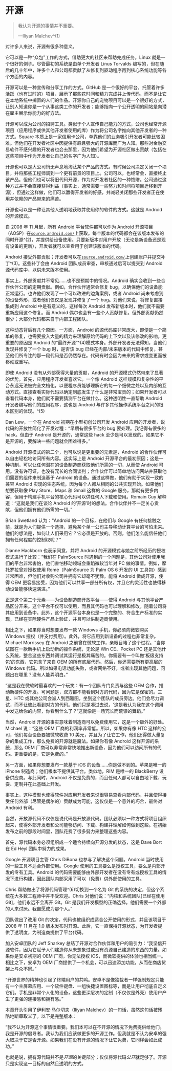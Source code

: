 # 开源

> 我认为开源的事情并不重要。
> 
> —Iliyan Malchev^(1)

对许多人来说，开源有很多种意义。

它可以是一种“众包”工作的方式，借助更大的社区来帮助完成任务。Linux 就是一个很好的例子。尽管最初的系统是由单个开发者 Linus Torvalds 编写的，但在随后的几十年中，许多个人和公司都贡献了从修复到驱动程序再到核心系统功能等各个方面的内容。

开源可以是一种宣传和分享工作的方式。GitHub 是一个很好的平台，托管着许多活跃（也有过时的）项目，展示了那些花时间和精力完成并上传代码，而不是让它在本地系统中搁置的人们的作品。开源你自己的宠物项目可以是一个很好的方式，让别人知道你是一个从事这类工作的开发者；能够指向一个公开透明的网站是向潜在雇主展示你能力的好方法。

开源可以成为公司的招聘工具。类似于个人宣传自己能力的方式，公司也经常开源项目（应用程序或供其他开发者使用的库）作为将公司名字推向其他开发者的一种方式。Square 本质上是一家信用卡公司，单靠他们的业务吸引开发者可能比较困难。但他们在开发者社区中因提供有趣且强大的开源库而广为人知。那些对金融交易软件不感兴趣的开发者也会去那里，因为他们希望为开源社区做出贡献（包括在这些项目中作为开发者让自己的名字广为人知）。

开源也可以是大公司悄无声息地淘汰某个产品的方式。有时候公司决定关闭一个项目，并将那些工程师调到一个更有前景的项目上。公司可以，也经常会，直接终止该产品。但他们也可以将旧代码开源，作为对开发者社区的一种馈赠。公司通过这种方式并不会直接获得利益（事实上，通常需要一些努力和时间将项目迁移到开源），但通过这样做，他们可以赢得开发者的好感，并减轻关闭那些开发者正在使用并依赖的产品带来的痛苦。

开源也可以是一种让其他人透明地获取并使用你的软件的方式。这就是 Android 的开源模式。

自 2008 年 11 月起，所有 Android 平台软件都可以作为 Android 开源项目（AOSP）在[`source.android.com/`](https://source.android.com/)上获取。每个版本的代码都会在该版本发布的同时开源^(2)，并提供给设备使用。只要新版本对用户开放（无论是新设备还是现有设备的更新），开发者就可以查看用于创建该版本的代码。

Android 接受外部贡献；开发者可以在[`source.android.com/`](https://source.android.com/)上创建账户并提交补丁^(3)。这些补丁会由 Android 团队成员审查，审核通过后可以提交到 Android 源代码库中，以供未来版本使用。

事实上，外部贡献并不常见……也不是预期中的情况。Android 确实会收到一些合作伙伴公司的定期贡献。例如，合作伙伴通常会修复 bug，以确保他们的设备能正常运行。也许他们发现了一个可以改进的边角案例，或者 Android 尚未考虑到的设备外形，或者他们仅仅是发现并修复了一个 bug。对他们来说，将修复直接集成到 Android 中是有意义的，这样每次 Android 发布新版本时，他们就不需要重新应用这个修复。而 Android 偶尔也会有一些个人贡献修复。但外部贡献仍然很少；大部分代码都来自于内部工程团队。

这种动态背后有几个原因。一方面，Android 的源代码库非常庞大，即便是一个简单的修复，也需要投入大量的精力来理解原始代码的上下文以及该修改的影响。更重要的原因是 Android 的“最终开源”^(4)模式本身。外部开发者无法得知，当他们发现并修复了一个 bug 时，是否该 bug 已经在内部/未来版本的代码中修复，甚至他们所专注的那一段代码是否仍然存在。代码有时会因为未来的需求或变更而被移动或重写。

即使 Android 没有从外部获得大量的贡献，Android 的开源模式仍然带来了显著的优势。首先，应用程序开发者喜欢它。一个像 Android 这样规模和复杂性的平台永远无法被完全文档化，以便程序员能够理解它的每一个细微之处以及内部的互动方式。直接查看实际代码以确定到底发生了什么是非常宝贵的；如果开发者可以查看代码本身，他们就不需要猜测平台在做什么。这种透明性一直帮助 Android 开发者编写他们的应用程序，这也是 Android 与许多其他操作系统平台之间的根本区别的体现。^(5)

Dan Lew，一个在 Android 初期在小型初创公司开发 Android 应用的开发者，说代码的开放性简化了开发过程：“早期有很多平台的 bug 要处理。我记得有很多的 hack。但由于 Android 是开源的，通常这些 hack 至少是可以发现的。如果它不是开源的，要解决一些问题就会困难得多。”

Android 开源模式的第二个，也可以说是更重要的元素是，Android 的合作伙伴可以自由轻松地访问所有内容。这实际上是 Android 开源平台的最初原因；这是一种机制，可以让任何潜在的设备制造商获取他们所需的一切，从而使 Android 可用。没有许可证，也没有冗长的合同谈判；合作伙伴可以简单地访问网站并获取他们需要的组件来制造基于 Android 的设备。通过这样做，他们有助于实现一致的兼容 Android 实现的生态系统，因为每个人都从相同的公共实现开始。如果他们想要获取像 Play Store、Maps 和 Gmail 这样的 Google 服务，那就有更多内容，但用于构建手机平台的核心代码可以供任何人下载和使用。Romain Guy 解释道：“这就是我们在谈论 Android 的‘开源’时的想法。合作伙伴并不一定关心贡献，但他们拥有他们所需的一切。”

Brian Swetland 认为：“Android 的一个目标，在他们与 Google 有任何接触之前，就是为人们提供一个选择，避免某个单一公司主导移动计算平台的可怕未来。他们的想法是，如何让人们采用它？它必须是开放的。否则，他们怎么能信任他们拥有任何程度的控制权呢？”

Dianne Hackborn 也表示同意，并将 Android 的开源模式与她之前所经历的授权模式进行了比较：“我们在 PalmSource 时遇到的一个问题是，其他公司对使用我们的平台非常害怕，他们害怕移动领域会重蹈微软当年对 PC 做的事情。例如，摩托罗拉曾对授权使用 Rome（PalmSource 为 Palm OS 6 开发的 UI 工具包）感到非常困难，但他们对收购公司并拥有它却毫不犹豫。能将 Android 做成开源，使得 OEM 更容易接受，因为他们可以共享一部分所有权，并且它的灵活性也使得移动设备能够快速演进。”

正是这个第二个元素——为设备制造商开放平台——使得 Android 与其他平台产品区分开来。这个平台不仅可以使用，而且其代码也可以理解和修改，随着公司将其应用到设备中。此外，这个开源平台本身也是一个完整的、符合生产标准的实现，已经在实际硬件产品上验证，并且可以供制造商使用。

相比之下，如果你当时想要发布一款 Windows 手机，你必须向微软购买 Windows 授权（并支付费用）。此外，将它应用到新设备的过程也非常复杂。Michael Morrissey 在 Android 之前曾在微软工作，亲眼目睹了这个过程。“当你试图在一款新手机上启动新的操作系统，无论是 Win CE、Pocket PC 还是其他什么系统，整合这些东西并调试其运行是极其痛苦的。你需要有一个叫做‘板级支持包’的东西，它包含了来自 OEM 的所有底层代码。然后，你还需要所有更高层的 Windows 代码。所以如果电话功能失败，或者网络不好，或者出现其他问题，问题出在哪里？没有人能弄明白。”

“这是我在微软时最喜欢的一个玩笑：有一个团队专门负责与这些 OEM 合作，推动新硬件的开发。可问题是，双方都不能看到对方的代码，因为它是保密的。三星、HTC 或其他公司会派人到西雅图，坐到这个团队的成员旁边。他们会尽力调试，而不让彼此看到对方的代码。他们只是凑过去说，‘这是我认为我在这个调用中发送给你的内容，你看到什么了？’这就像是一场冗长而荒谬的舞蹈。”

当然，Android 开源的事实意味着制造商可以免费使用它，这是一个额外的好处。Michael 说：“这些 OEM 厂商的利润率非常低。所以，如果你有像 HTC 这样的公司，他们每台设备要被微软收费 10 美元，并且为了让它工作，他们还得做大量复杂的集成工作，那么免费的开源就是魔法。如果你有像 Android 这样开源的系统，那么 OEM 厂商可以非常非常快地推出新设备，因为他们可以访问所有的代码。更重要的是，它是免费的。”

另一方面，如果你想要发布一款基于 iOS 的设备……你是做不到的。苹果是唯一的 iPhone 制造商；他们根本不提供其平台。类似地，RIM 是唯一的 BlackBerry 设备供应商。与此同时，Android 不仅是免费的，而且任何人都可以自由地下载、玩耍、定制并在此基础上开发。

事实上，这种模型也使得软件对应用开发者来说很容易查看内部代码，并且使得接受任何外部（尽管是偶尔的）贡献成为可能，这仅仅是一个意外的巧合，最终对 Android 有利。

当然，开放源代码不仅仅是说代码是开放源代码。团队必须以一种方式将项目组织起来，使得外部开发者和公司能够访问、下载、构建并理解如何做到这些。在初始发布之前的那段时间里，团队花费了很多努力来整理这些内容。

首先，源代码本身必须组织成一个适合持续向开源分发的状态，这是 Dave Bort 在 Ed Heyl 团队中努力的成果。

Google 开源项目主管 Chris DiBona 也参与了解决这个问题。Android 当时使用的一些工具不适合外部使用。Google 使用的工具要么是授权工具，要么是内部开发的专有工具。Android 的代码需要能够由外部开发者在没有专有或授权工具的情况下进行构建，因此团队内部采用了可以（免费）供外部使用的工具。

Chris 帮助做出了将源代码管理^(6)切换到一个名为 Git 的系统的决定，但这个系统在大多数工程师中并不受欢迎。Chris 对他们说：“内核和系统团队[已经在使用 Git]，他们永远不会离开 Git。Git 是我们开发模型的正确选择。他们需要一个外部的人来讨厌。我自愿成为那个人。”

团队做出了改用 Git 的决定，代码也被组织成适合公开使用的形式，并且该项目于 2008 年 11 月在 1.0 版本发布时开源。此后，它一直保持开源状态，为开发者提供了透明度，为制造商提供了平台代码。

加入安卓团队的 Jeff Sharkey 总结了开源对合作伙伴和用户的吸引力：“我坚信开源软件，因为它赋予人们建造你从未想象过或没有资源自己建造的东西的力量。如果你是安卓初期的 OEM 厂商，你无法授权 iOS，而微软提供的体验也相当统一。相比之下，安卓为 OEM 厂商提供了一个机会，可以迅速添加功能，从而在商店货架上与众不同。”

“开源世界的精神也引起了终端用户的共鸣。安卓不是像独裁者一样强制规定只能有一个主屏幕应用、一个软件键盘、一组快捷设置图标等，而是让用户彻底自定义它们。手机是非常个人化的设备，这些更深层次的定制（不仅仅是外壳）使用户产生了更强的连接感和拥有感。”

本章开头引用了伊利安·马尔切夫（Iliyan Malchev）的一句话，虽然这句话被残酷地断章取义了。以下是完整版本：

“我不认为开源这个事情很重要。我们本可以在不开源的情况下免费提供给他们。我是开源的倡导者。我认为我们应该做更多的开源工作。但我就是不认为安卓的强大取决于它是否开源。如果我们在没有开源的情况下让它免费，它同样会如此成功。”

也就是说，拥有源代码并不是*开源*的关键部分；仅仅将源代码*公开*就足够了。开源只是实现这一目标的自然且透明的方式。
